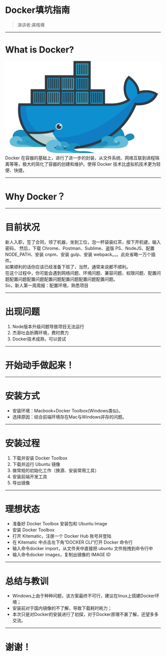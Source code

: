 # Docker填坑指南

> 演讲者:龚楷椿

----

# What is Docker? 
<img src="/markdown/docker-first-install/asset/logo1.jpg" width="800" height="300"><br>
Docker 在容器的基础上，进行了进一步的封装，从文件系统、网络互联到进程隔离等等，极大的简化了容器的创建和维护。使得 Docker 技术比虚拟机技术更为轻便、快捷。

----

# Why Docker？

----


# 目前状况 
新人入职，签了合同，领了机器，坐到工位，泡一杯袋装红茶，按下开机键，输入密码，
然后，下载 Chrome、Postman、Sublime、盗版 PS、NodeJS、配置 NODE_PATH、安装 cnpm、安装 gulp、安装 webpack。。。此处省略一万个插件。<br>
如果顺利的话你应该已经准备下班了，当然，通常来说都不顺利。<br>
在这个过程中，你可能会遇到网络问题、环境问题、兼容问题、权限问题、配置问题配置问题配置问题配置问题配置问题配置问题配置问题。<br>
So，新人第一周周报：配置环境，熟悉项目<br>

----

# 出现问题 
1. Node版本升级问题导致项目无法运行
2. 杰哥吐血折腾环境，费时费力
3. Docker技术成熟，可以尝试

----

# 开始动手做起来！

----

# 安装方式 
* 安装环境：Macbook+Docker Toolbox(Windows类似)。
* 选择原因：综合前端环境存在Mac与Windows并存的问题。

----
# 安装过程 
1. 下载并安装 Docker Toolbox
2. 下载并运行 Ubuntu 镜像
3. 做常规的初始化工作（换源、安装常用工具）
4. 安装前端开发工具
5. 导出镜像

----

# 理想状态 
* 准备好 Docker Toolbox 安装包和 Ubuntu Image
* 安装 Docker Toolbox
* 打开 Kitematic，注册一个 Docker Hub 账号并登陆
* 在 Kitematic 中点击左下角“DOCKER CLI”打开 Docker 命令行
* 输入命令docker import，从文件夹中直接把 ubuntu 文件拖拽到命令行中
* 输入命令docker images，复制出镜像的 IMAGE ID

----
# 总结与教训 
* Windows上由于种种问题，该方案最终不可行，建议在linux上搭建Docker环境；
* 安装前对于国内镜像的不了解，导致下载耗时耗力；
* 本次只是对Docker的安装进行了初探，对于Docker原理不甚了解，还望多多交流。

----
# 谢谢！




